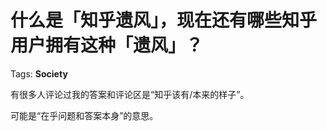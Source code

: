 # 什么是「知乎遗风」，现在还有哪些知乎用户拥有这种「遗风」？

Tags: **Society**

有很多人评论过我的答案和评论区是“知乎该有/本来的样子”。

可能是“在乎问题和答案本身”的意思。



